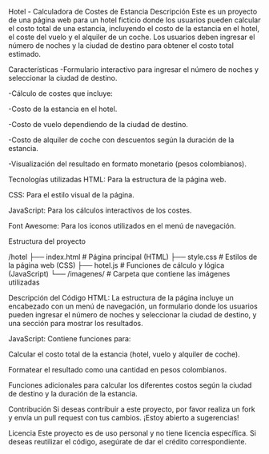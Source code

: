 Hotel - Calculadora de Costes de Estancia
Descripción
Este es un proyecto de una página web para un hotel ficticio donde los usuarios pueden calcular el costo total de una estancia, incluyendo el costo de la estancia en el hotel, el coste del vuelo y el alquiler de un coche. Los usuarios deben ingresar el número de noches y la ciudad de destino para obtener el costo total estimado.

Características
-Formulario interactivo para ingresar el número de noches y seleccionar la ciudad de destino.

-Cálculo de costes que incluye:

-Costo de la estancia en el hotel.

-Costo de vuelo dependiendo de la ciudad de destino.

-Costo de alquiler de coche con descuentos según la duración de la estancia.

-Visualización del resultado en formato monetario (pesos colombianos).

Tecnologías utilizadas
HTML: Para la estructura de la página web.

CSS: Para el estilo visual de la página.

JavaScript: Para los cálculos interactivos de los costes.

Font Awesome: Para los iconos utilizados en el menú de navegación.

Estructura del proyecto

/hotel
├── index.html # Página principal (HTML)
├── style.css # Estilos de la página web (CSS)
├── hotel.js # Funciones de cálculo y lógica (JavaScript)
└── /imagenes/ # Carpeta que contiene las imágenes utilizadas

Descripción del Código
HTML: La estructura de la página incluye un encabezado con un menú de navegación, un formulario donde los usuarios pueden ingresar el número de noches y seleccionar la ciudad de destino, y una sección para mostrar los resultados.

JavaScript: Contiene funciones para:

Calcular el costo total de la estancia (hotel, vuelo y alquiler de coche).

Formatear el resultado como una cantidad en pesos colombianos.

Funciones adicionales para calcular los diferentes costos según la ciudad de destino y la duración de la estancia.

Contribución
Si deseas contribuir a este proyecto, por favor realiza un fork y envía un pull request con tus cambios. ¡Estoy abierto a sugerencias!

Licencia
Este proyecto es de uso personal y no tiene licencia específica. Si deseas reutilizar el código, asegúrate de dar el crédito correspondiente.
